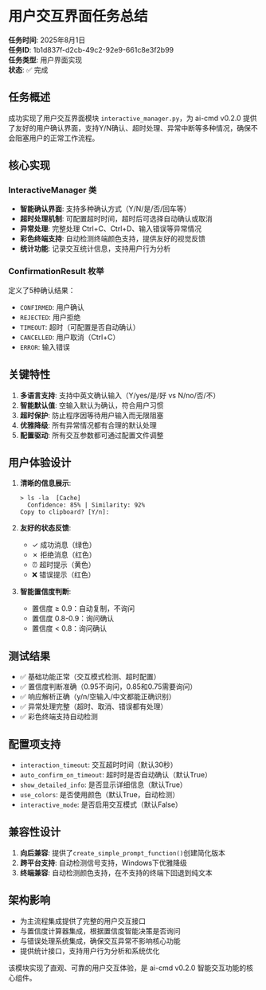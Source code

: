 # 用户交互界面任务总结

**任务时间**: 2025年8月1日  
**任务ID**: 1b1d837f-d2cb-49c2-92e9-661c8e3f2b99  
**任务类型**: 用户界面实现  
**状态**: ✅ 完成

## 任务概述

成功实现了用户交互界面模块 `interactive_manager.py`，为 ai-cmd v0.2.0 提供了友好的用户确认界面，支持Y/N确认、超时处理、异常中断等多种情况，确保不会阻塞用户的正常工作流程。

## 核心实现

### InteractiveManager 类
- **智能确认界面**: 支持多种确认方式（Y/N/是/否/回车等）
- **超时处理机制**: 可配置超时时间，超时后可选择自动确认或取消
- **异常处理**: 完整处理 Ctrl+C、Ctrl+D、输入错误等异常情况
- **彩色终端支持**: 自动检测终端颜色支持，提供友好的视觉反馈
- **统计功能**: 记录交互统计信息，支持用户行为分析

### ConfirmationResult 枚举
定义了5种确认结果：
- `CONFIRMED`: 用户确认
- `REJECTED`: 用户拒绝  
- `TIMEOUT`: 超时（可配置是否自动确认）
- `CANCELLED`: 用户取消（Ctrl+C）
- `ERROR`: 输入错误

## 关键特性

1. **多语言支持**: 支持中英文确认输入（Y/yes/是/好 vs N/no/否/不）
2. **智能默认值**: 空输入默认为确认，符合用户习惯
3. **超时保护**: 防止程序因等待用户输入而无限阻塞
4. **优雅降级**: 所有异常情况都有合理的默认处理
5. **配置驱动**: 所有交互参数都可通过配置文件调整

## 用户体验设计

1. **清晰的信息展示**:
   ```
   > ls -la  [Cache]
     Confidence: 85% | Similarity: 92%
   Copy to clipboard? [Y/n]: 
   ```

2. **友好的状态反馈**:
   - ✓ 成功消息（绿色）
   - ✗ 拒绝消息（红色）
   - ⏰ 超时提示（黄色）
   - ❌ 错误提示（红色）

3. **智能置信度判断**:
   - 置信度 ≥ 0.9：自动复制，不询问
   - 置信度 0.8-0.9：询问确认
   - 置信度 < 0.8：询问确认

## 测试结果

- ✅ 基础功能正常（交互模式检测、超时配置）
- ✅ 置信度判断准确（0.95不询问，0.85和0.75需要询问）
- ✅ 响应解析正确（y/n/空输入/中文都能正确识别）
- ✅ 异常处理完整（超时、取消、错误都有处理）
- ✅ 彩色终端支持自动检测

## 配置项支持

- `interaction_timeout`: 交互超时时间（默认30秒）
- `auto_confirm_on_timeout`: 超时时是否自动确认（默认True）
- `show_detailed_info`: 是否显示详细信息（默认True）
- `use_colors`: 是否使用颜色（默认True，自动检测）
- `interactive_mode`: 是否启用交互模式（默认False）

## 兼容性设计

1. **向后兼容**: 提供了`create_simple_prompt_function()`创建简化版本
2. **跨平台支持**: 自动检测信号支持，Windows下优雅降级
3. **终端兼容**: 自动检测颜色支持，在不支持的终端下回退到纯文本

## 架构影响

- 为主流程集成提供了完整的用户交互接口
- 与置信度计算器集成，根据置信度智能决策是否询问
- 与错误处理系统集成，确保交互异常不影响核心功能
- 提供统计接口，支持用户行为分析和系统优化

该模块实现了直观、可靠的用户交互体验，是 ai-cmd v0.2.0 智能交互功能的核心组件。
